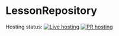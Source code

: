 # LessonRepository
Hosting status:
[![Live hosting](https://github.com/glitch-170/lessonrepository/actions/workflows/live-hosting.yml/badge.svg)](https://github.com/glitch-170/lessonrepository/actions/workflows/live-hosting.yml)
[![PR hosting](https://github.com/glitch-170/lessonrepository/actions/workflows/pull-request-hosting.yml/badge.svg)](https://github.com/glitch-170/lessonrepository/actions/workflows/pull-request-hosting.yml)
